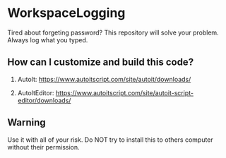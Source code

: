 # WorkspaceLogging
Tired about forgeting password? This repository will solve your problem. Always log what you typed.

## How can I customize and build this code?
1. AutoIt: https://www.autoitscript.com/site/autoit/downloads/

2. AutoItEditor: https://www.autoitscript.com/site/autoit-script-editor/downloads/

## Warning
Use it with all of your risk. Do NOT try to install this to others computer without their permission.
